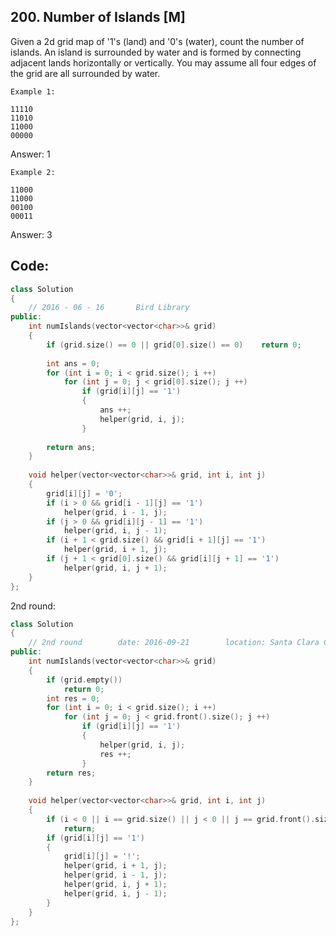## 200. Number of Islands [M]
Given a 2d grid map of '1's (land) and '0's (water), count the number of islands. An island is surrounded by water and is formed by connecting adjacent lands horizontally or vertically. You may assume all four edges of the grid are all surrounded by water.
```
Example 1:

11110
11010
11000
00000
```
Answer: 1

```
Example 2:

11000
11000
00100
00011
```
Answer: 3


## Code:
```c++
class Solution 
{
    // 2016 - 06 - 16       Bird Library
public:
    int numIslands(vector<vector<char>>& grid) 
    {
        if (grid.size() == 0 || grid[0].size() == 0)    return 0;
        
        int ans = 0;
        for (int i = 0; i < grid.size(); i ++)
            for (int j = 0; j < grid[0].size(); j ++)
                if (grid[i][j] == '1')
                {
                    ans ++;
                    helper(grid, i, j);
                }
                
        return ans;
    }
    
    void helper(vector<vector<char>>& grid, int i, int j)
    {
        grid[i][j] = '0';
        if (i > 0 && grid[i - 1][j] == '1')
            helper(grid, i - 1, j);
        if (j > 0 && grid[i][j - 1] == '1')
            helper(grid, i, j - 1);
        if (i + 1 < grid.size() && grid[i + 1][j] == '1')
            helper(grid, i + 1, j);
        if (j + 1 < grid[0].size() && grid[i][j + 1] == '1')
            helper(grid, i, j + 1);
    }
};
```

2nd round:   
```c++
class Solution 
{
    // 2nd round        date: 2016-09-21        location: Santa Clara Centeral Park Library
public:
    int numIslands(vector<vector<char>>& grid) 
    {
        if (grid.empty())
            return 0;
        int res = 0;
        for (int i = 0; i < grid.size(); i ++)
            for (int j = 0; j < grid.front().size(); j ++)
                if (grid[i][j] == '1')
                {
                    helper(grid, i, j);
                    res ++;
                }
        return res;
    }
    
    void helper(vector<vector<char>>& grid, int i, int j)
    {
        if (i < 0 || i == grid.size() || j < 0 || j == grid.front().size())
            return;
        if (grid[i][j] == '1')
        {
            grid[i][j] = '!';
            helper(grid, i + 1, j);
            helper(grid, i - 1, j);
            helper(grid, i, j + 1);
            helper(grid, i, j - 1);
        }
    }
};
```
